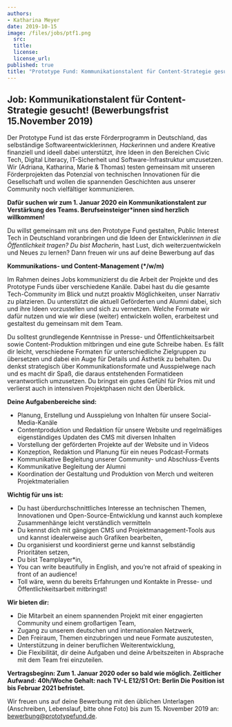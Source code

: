 ```yaml
---
authors: 
- Katharina Meyer
date: 2019-10-15
image: /files/jobs/ptf1.png
  src: 
  title: 
  license:
  license_url: 
published: true
title: "Prototype Fund: Kommunikationstalent für Content-Strategie gesucht! (100%, ab Januar 2020)" 
---
```


## Job: Kommunikationstalent für Content-Strategie gesucht! (Bewerbungsfrist 15.November 2019)

Der Prototype Fund ist das erste Förderprogramm in Deutschland, das selbständige Softwareentwickler*innen, Hacker*innen und andere Kreative finanziell und ideell dabei unterstützt, ihre Ideen in den Bereichen Civic Tech, Digital Literacy, IT-Sicherheit und Software-Infrastruktur umzusetzen. Wir (Adriana, Katharina, Marie & Thomas) testen gemeinsam mit unseren Förderprojekten das Potenzial von technischen Innovationen für die Gesellschaft und wollen die spannenden Geschichten aus unserer Community noch vielfältiger kommunizieren.

**Dafür suchen wir zum 1. Januar 2020 ein Kommunikationstalent zur Verstärkung des Teams. Berufseinsteiger*innen sind herzlich willkommen!**

Du willst gemeinsam mit uns den Prototype Fund gestalten, Public Interest Tech in Deutschland voranbringen und die Ideen der Entwickler*innen in die Öffentlichkeit tragen?
Du bist Macher*in, hast Lust, dich weiterzuentwickeln und Neues zu lernen? Dann freuen wir uns auf deine Bewerbung auf das

**Kommunikations- und Content-Management (\*/w/m)**

Im Rahmen deines Jobs kommunizierst du die Arbeit der Projekte und des Prototype Funds über verschiedene Kanäle. Dabei hast du die gesamte Tech-Community im Blick und nutzt proaktiv Möglichkeiten, unser Narrativ zu platzieren. Du unterstützt die aktuell Geförderten und Alumni dabei, sich und ihre Ideen vorzustellen und sich zu vernetzen. Welche Formate wir dafür nutzen und wie wir diese (weiter) entwickeln wollen, erarbeitest und gestaltest du gemeinsam mit dem Team.

Du solltest grundlegende Kenntnisse in Presse- und Öffentlichkeitsarbeit sowie Content-Produktion mitbringen und eine gute Schreibe haben. Es fällt dir leicht, verschiedene Formaten für unterschiedliche Zielgruppen zu übersetzen und dabei ein Auge für Details und Ästhetik zu behalten. Du denkst strategisch über Kommunikationsformate und Ausspielwege nach und es macht dir Spaß, die daraus entstehenden Formatideen verantwortlich umzusetzen. Du bringst ein gutes Gefühl für Prios mit und verlierst auch in intensiven Projektphasen nicht den Überblick.

**Deine Aufgabenbereiche sind:**

- Planung, Erstellung und Ausspielung von Inhalten für unsere Social-Media-Kanäle
- Contentproduktion und Redaktion für unsere Website und regelmäßiges eigenständiges Updaten des CMS mit diversen Inhalten
- Vorstellung der geförderten Projekte auf der Website und in Videos
- Konzeption, Redaktion und Planung für ein neues Podcast-Formats
- Kommunikative Begleitung unserer Community- und Abschluss-Events
- Kommunikative Begleitung der Alumni
- Koordination der Gestaltung und Produktion von Merch und weiteren Projektmaterialien

**Wichtig für uns ist:**

- Du hast überdurchschnittliches Interesse an technischen Themen, Innovationen und Open-Source-Entwicklung und kannst auch komplexe Zusammenhänge leicht verständlich vermitteln
- Du kennst dich mit gängigen CMS und Projektmanagement-Tools aus und kannst idealerweise auch Grafiken bearbeiten,
- Du organisierst und koordinierst gerne und kannst selbständig Prioritäten setzen,
- Du bist Teamplayer*in,
- You can write beautifully in English, and you’re not afraid of speaking in front of an audience!
- Toll wäre, wenn du bereits Erfahrungen und Kontakte in Presse- und Öffentlichkeitsarbeit mitbringst!

**Wir bieten dir:**

- Die Mitarbeit an einem spannenden Projekt mit einer engagierten Community und einem großartigen Team,
- Zugang zu unserem deutschen und internationalen Netzwerk,
- Den Freiraum, Themen einzubringen und neue Formate auszutesten,
- Unterstützung in deiner beruflichen Weiterentwicklung,
- Die Flexibilität, dir deine Aufgaben und deine Arbeitszeiten in Absprache mit dem Team frei einzuteilen.

**Vertragsbeginn: Zum 1. Januar 2020 oder so bald wie möglich.
Zeitlicher Aufwand: 40h/Woche
Gehalt: nach TV-L E12/S1
Ort: Berlin
Die Position ist bis Februar 2021 befristet.**

Wir freuen uns auf deine Bewerbung mit den üblichen Unterlagen (Anschreiben, Lebenslauf, bitte ohne Foto) bis zum 15. November 2019 an: bewerbung@prototypefund.de.
